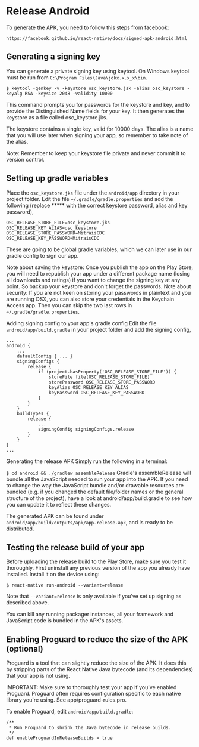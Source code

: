 # Release Android

To generate the APK, you need to follow this steps from facebook:

```
https://facebook.github.io/react-native/docs/signed-apk-android.html
```

## Generating a signing key 

You can generate a private signing key using keytool. On Windows keytool must be run from `C:\Program Files\Java\jdkx.x.x_x\bin`.

```
$ keytool -genkey -v -keystore osc_keystore.jsk -alias osc_keystore -keyalg RSA -keysize 2048 -validity 10000
```

This command prompts you for passwords for the keystore and key, and to provide the Distinguished Name fields for your key. It then generates the keystore as a file called osc_keystore.jks.

The keystore contains a single key, valid for 10000 days. The alias is a name that you will use later when signing your app, so remember to take note of the alias.

Note: Remember to keep your keystore file private and never commit it to version control.

## Setting up gradle variables 

Place the `osc_keystore.jks` file under the `android/app` directory in your project folder.
Edit the file `~/.gradle/gradle.properties` and add the following (replace ***** with the correct keystore password, alias and key password),

```
OSC_RELEASE_STORE_FILE=osc_keystore.jks
OSC_RELEASE_KEY_ALIAS=osc_keystore
OSC_RELEASE_STORE_PASSWORD=MitraisCDC
OSC_RELEASE_KEY_PASSWORD=MitraisCDC
```

These are going to be global gradle variables, which we can later use in our gradle config to sign our app.

Note about saving the keystore:
Once you publish the app on the Play Store, you will need to republish your app under a different package name (losing all downloads and ratings) if you want to change the signing key at any point. So backup your keystore and don't forget the passwords.
Note about security: If you are not keen on storing your passwords in plaintext and you are running OSX, you can also store your credentials in the Keychain Access app. Then you can skip the two last rows in `~/.gradle/gradle.properties`.

Adding signing config to your app's gradle config 
Edit the file `android/app/build.gradle` in your project folder and add the signing config,

```
...
android {
    ...
    defaultConfig { ... }
    signingConfigs {
        release {
            if (project.hasProperty('OSC_RELEASE_STORE_FILE')) {
                storeFile file(OSC_RELEASE_STORE_FILE)
                storePassword OSC_RELEASE_STORE_PASSWORD
                keyAlias OSC_RELEASE_KEY_ALIAS
                keyPassword OSC_RELEASE_KEY_PASSWORD
            }
        }
    }
    buildTypes {
        release {
            ...
            signingConfig signingConfigs.release
        }
    }
}
...
```

Generating the release APK 
Simply run the following in a terminal:

`$ cd android && ./gradlew assembleRelease`
Gradle's assembleRelease will bundle all the JavaScript needed to run your app into the APK. If you need to change the way the JavaScript bundle and/or drawable resources are bundled (e.g. if you changed the default file/folder names or the general structure of the project), have a look at android/app/build.gradle to see how you can update it to reflect these changes.

The generated APK can be found under `android/app/build/outputs/apk/app-release.apk`, and is ready to be distributed.


## Testing the release build of your app 

Before uploading the release build to the Play Store, make sure you test it thoroughly. First uninstall any previous version of the app you already have installed. Install it on the device using:

```
$ react-native run-android --variant=release
```

Note that `--variant=release` is only available if you've set up signing as described above.

You can kill any running packager instances, all your framework and JavaScript code is bundled in the APK's assets.

## Enabling Proguard to reduce the size of the APK (optional) 
Proguard is a tool that can slightly reduce the size of the APK. It does this by stripping parts of the React Native Java bytecode (and its dependencies) that your app is not using.

IMPORTANT: Make sure to thoroughly test your app if you've enabled Proguard. Proguard often requires configuration specific to each native library you're using. See app/proguard-rules.pro.

To enable Proguard, edit `android/app/build.gradle`:

```
/**
 * Run Proguard to shrink the Java bytecode in release builds.
 */
def enableProguardInReleaseBuilds = true
```